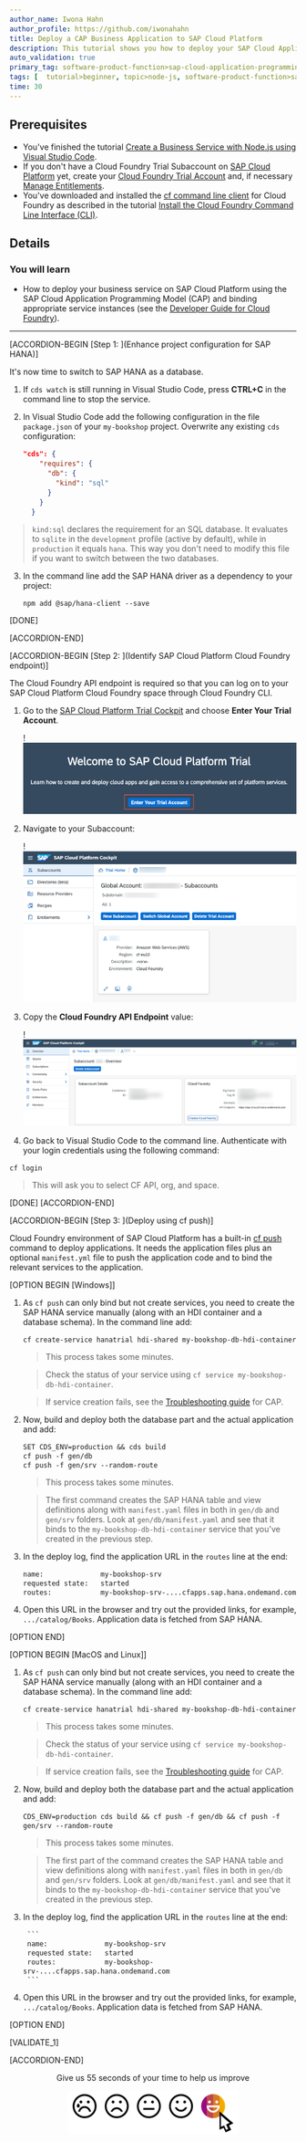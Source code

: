 ```yaml
---
author_name: Iwona Hahn
author_profile: https://github.com/iwonahahn
title: Deploy a CAP Business Application to SAP Cloud Platform
description: This tutorial shows you how to deploy your SAP Cloud Application Programming Model (CAP) application into the Cloud Foundry environment of SAP Cloud Platform.
auto_validation: true
primary_tag: software-product-function>sap-cloud-application-programming-model
tags: [  tutorial>beginner, topic>node-js, software-product-function>sap-cloud-application-programming-model  ]
time: 30
---
```


## Prerequisites
- You've finished the tutorial [Create a Business Service with Node.js using Visual Studio Code](cp-apm-nodejs-create-service).  
- If you don't have a Cloud Foundry Trial Subaccount on [SAP Cloud Platform](https://cockpit.hanatrial.ondemand.com/cockpit/) yet, create your [Cloud Foundry Trial Account](hcp-create-trial-account) and, if necessary [Manage Entitlements](cp-trial-entitlements).
- You've downloaded and installed the [cf command line client](https://github.com/cloudfoundry/cli#downloads) for Cloud Foundry as described in the tutorial [Install the Cloud Foundry Command Line Interface (CLI)](cp-cf-download-cli).

## Details
### You will learn  
  - How to deploy your business service on SAP Cloud Platform using the SAP Cloud Application Programming Model (CAP) and binding appropriate service instances (see the [Developer Guide for Cloud Foundry](https://docs.cloudfoundry.org/devguide/)).

---

[ACCORDION-BEGIN [Step 1: ](Enhance project configuration for SAP HANA)]

It's now time to switch to SAP HANA as a database.

1. If `cds watch` is still running in Visual Studio Code, press **CTRL+C** in the command line to stop the service.

2. In Visual Studio Code add the following configuration in the file `package.json` of your `my-bookshop` project. Overwrite any existing `cds` configuration:

    ```JSON
    "cds": {
        "requires": {
          "db": {
            "kind": "sql"
          }
        }
      }
    ```

>`kind:sql` declares the requirement for an SQL database. It evaluates to `sqlite` in the `development` profile (active by default), while in `production` it equals `hana`. This way you don't need to modify this file if you want to switch between the two databases.

3. In the command line add the SAP HANA driver as a dependency to your project:

    ```Shell/Bash
    npm add @sap/hana-client --save
    ```

[DONE]

[ACCORDION-END]

[ACCORDION-BEGIN [Step 2: ](Identify SAP Cloud Platform Cloud Foundry endpoint)]

The Cloud Foundry API endpoint is required so that you can log on to your SAP Cloud Platform Cloud Foundry space through Cloud Foundry CLI.

1. Go to the [SAP Cloud Platform Trial Cockpit](https://cockpit.hanatrial.ondemand.com/cockpit#/home/trial) and choose **Enter Your Trial Account**.

    !![cloud platform cockpit view](cockpit.png)

2. Navigate to your Subaccount:

    !![subaccount tile](subaccount.png)

3. Copy the **Cloud Foundry API Endpoint** value:

    !![CF API endpoint value](api-endpoint.png)

4. Go back to Visual Studio Code to the command line. Authenticate with your login credentials using the following command:

```Shell/Bash
cf login
```
> This will ask you to select CF API, org, and space.

[DONE]
[ACCORDION-END]

[ACCORDION-BEGIN [Step 3: ](Deploy using cf push)]

Cloud Foundry environment of SAP Cloud Platform has a built-in [cf push](https://docs.cloudfoundry.org/devguide/push.html) command to deploy applications. It needs the application files plus an optional `manifest.yml` file to push the application code and to bind the relevant services to the application.

[OPTION BEGIN [Windows]]

1. As `cf push` can only bind but not create services, you need to create the SAP HANA service manually (along with an HDI container and a database schema). In the command line add:

    ```Shell/Bash
    cf create-service hanatrial hdi-shared my-bookshop-db-hdi-container
    ```

    >This process takes some minutes.

    >Check the status of your service using `cf service my-bookshop-db-hdi-container`.

    >If service creation fails, see the [Troubleshooting guide](https://cap.cloud.sap/docs/advanced/troubleshooting#hana) for CAP.

2. Now, build and deploy both the database part and the actual application and add:

    ```
    SET CDS_ENV=production && cds build
    cf push -f gen/db
    cf push -f gen/srv --random-route
    ```

    >This process takes some minutes.

    >The first command creates the SAP HANA table and view definitions along with `manifest.yaml` files in both in `gen/db` and `gen/srv` folders. Look at `gen/db/manifest.yaml` and see that it binds to the `my-bookshop-db-hdi-container` service that you've created in the previous step.

4. In the deploy log, find the application URL in the `routes` line at the end:

    ```
    name:              my-bookshop-srv
    requested state:   started
    routes:            my-bookshop-srv-....cfapps.sap.hana.ondemand.com
    ```

5. Open this URL in the browser and try out the provided links, for example, `.../catalog/Books`. Application data is fetched from SAP HANA.

[OPTION END]

[OPTION BEGIN [MacOS and Linux]]

1. As `cf push` can only bind but not create services, you need to create the SAP HANA service manually (along with an HDI container and a database schema). In the command line add:

    ```Shell/Bash
    cf create-service hanatrial hdi-shared my-bookshop-db-hdi-container
    ```

    >This process takes some minutes.

    >Check the status of your service using `cf service my-bookshop-db-hdi-container`.

    >If service creation fails, see the [Troubleshooting guide](https://cap.cloud.sap/docs/advanced/troubleshooting#hana) for CAP.

2. Now, build and deploy both the database part and the actual application and add:

    ```Shell/Bash
    CDS_ENV=production cds build && cf push -f gen/db && cf push -f gen/srv --random-route
    ```

    >This process takes some minutes.

    >The first part of the command creates the SAP HANA table and view definitions along with `manifest.yaml` files in both in `gen/db` and `gen/srv` folders. Look at `gen/db/manifest.yaml` and see that it binds to the `my-bookshop-db-hdi-container` service that you've created in the previous step.

3. In the deploy log, find the application URL in the `routes` line at the end:

        ```
        name:              my-bookshop-srv
        requested state:   started
        routes:            my-bookshop-srv-....cfapps.sap.hana.ondemand.com
        ```

4. Open this URL in the browser and try out the provided links, for example, `.../catalog/Books`. Application data is fetched from SAP HANA.

[OPTION END]

[VALIDATE_1]

[ACCORDION-END]

<p style="text-align: center;">Give us 55 seconds of your time to help us improve</p>

<p style="text-align: center;"><a href="https://s.userzoom.com/m/MiBDODgzUzQxNiAg" target="_blank"><img src="https://raw.githubusercontent.com/SAPDocuments/Tutorials/master/data/images/285738_Emotion_Faces_R_purple.png"></a></p>
